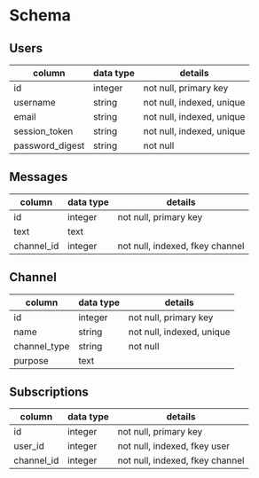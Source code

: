 # Schema

## Users

column          |    data type   |  details                             |
----------------|----------------|--------------------------------------|
id              | integer        | not null, primary key                |
username        | string         | not null, indexed, unique            |
email           | string         | not null, indexed, unique            |
session_token   | string         | not null, indexed, unique            |
password_digest | string         | not null                             |

## Messages

column          |    data type   |  details                             |
----------------|----------------|--------------------------------------|
id              | integer        | not null, primary key                |
text            | text           |                                      |
channel_id      | integer        | not null, indexed, fkey channel      |

## Channel

column          |    data type   |  details                             |
----------------|----------------|--------------------------------------|
id              | integer        | not null, primary key                |
name            | string         | not null, indexed, unique            |
channel_type    | string         | not null                             |
purpose         | text           |                                      |

## Subscriptions

column          |    data type   |  details                             |
----------------|----------------|--------------------------------------|
id              | integer        | not null, primary key                |
user_id         | integer        | not null, indexed, fkey user         |
channel_id      | integer        | not null, indexed, fkey channel      |
